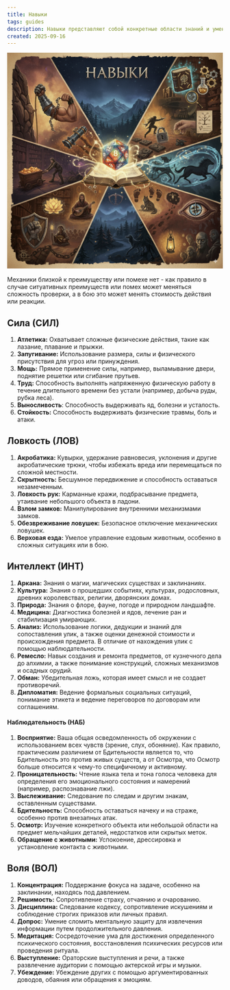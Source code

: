 ```yaml
---
title: Навыки
tags: guides
description: Навыки представляют собой конкретные области знаний и умений, которые персонаж может использовать для выполнения различных задач и преодоления препятствий в мире игры.
created: 2025-09-16
---
```


![Навыйки](../../../assets/images/skills.png)

Механики близкой к преимуществу или помехе нет - как правило в случае ситуативных преимуществ или помех может меняться сложность проверки, а в бою это может менять стоимость действия или реакции.

## **Сила (СИЛ)**

1. **Атлетика:** Охватывает сложные физические действия, такие как лазание, плавание и прыжки.
2. **Запугивание:** Использование размера, силы и физического присутствия для угроз или принуждения.
3. **Мощь:** Прямое применение силы, например, выламывание двери, поднятие решетки или сгибание прутьев.
4. **Труд:** Способность выполнять напряженную физическую работу в течение длительного времени без устали (например, добыча руды, рубка леса).
5. **Выносливость**: Способность выдерживать яд, болезни и усталость.
6. **Стойкость:** Способность выдерживать физические травмы, боль и атаки.

## **Ловкость (ЛОВ)**

1. **Акробатика:** Кувырки, удержание равновесия, уклонения и другие акробатические трюки, чтобы избежать вреда или перемещаться по сложной местности.
2. **Скрытность:** Бесшумное передвижение и способность оставаться незамеченным.
3. **Ловкость рук:** Карманные кражи, подбрасывание предмета, утаивание небольшого объекта в ладони.
4. **Взлом замков:** Манипулирование внутренними механизмами замков.
5. **Обезвреживание ловушек:** Безопасное отключение механических ловушек.
6. **Верховая езда:** Умелое управление ездовым животным, особенно в сложных ситуациях или в бою.

## **Интеллект (ИНТ)**

1. **Аркана:** Знания о магии, магических существах и заклинаниях.
2. **Культура:** Знания о прошедших событиях, культурах, родословных, древних королевствах, религии, дворянских домах.
3. **Природа:** Знания о флоре, фауне, погоде и природном ландшафте.
4. **Медицина:** Диагностика болезней и ядов, лечение ран и стабилизация умирающих.
5. **Анализ:** Использование логики, дедукции и знаний для сопоставления улик, а также оценки денежной стоимости и происхождения предмета. В отличие от нахождения улик с помощью наблюдательности.
6. **Ремесло:** Навык создания и ремонта предметов, от кузнечного дела до алхимии, а также понимание конструкций, сложных механизмов и осадных орудий.
7. **Обман:** Убедительная ложь, которая имеет смысл и не создает противоречий.
8. **Дипломатия:** Ведение формальных социальных ситуаций, понимание этикета и ведение переговоров по договорам или соглашениям.

#### **Наблюдательность (НАБ)**

1. **Восприятие:** Ваша общая осведомленность об окружении с использованием всех чувств (зрение, слух, обоняние). Как правило, практическим различием от Бдительности является то, что Бдительность это против живых существ, а от Осмотра, что Осмотр больше относится к чему-то специфичному и активному.
2. **Проницательность:** Чтение языка тела и тона голоса человека для определения его эмоционального состояния и намерений (например, распознавание лжи).
3. **Выслеживание:** Следование по следам и другим знакам, оставленным существами.
4. **Бдительность:** Способность оставаться начеку и на страже, особенно против внезапных атак.
5. **Осмотр:** Изучение конкретного объекта или небольшой области на предмет мельчайших деталей, недостатков или скрытых меток.
6. **Обращение с животными:** Успокоение, дрессировка и установление контакта с животными.

## **Воля (ВОЛ)**

1. **Концентрация:** Поддержание фокуса на задаче, особенно на заклинании, находясь под давлением.
2. **Решимость:** Сопротивление страху, отчаянию и очарованию.
3. **Дисциплина:** Следование кодексу, сопротивление искушениям и соблюдение строгих приказов или личных правил.
4. **Допрос:** Умение сломить ментальную защиту для извлечения информации путем продолжительного давления.
5. **Медитация:** Сосредоточение ума для достижения определенного психического состояния, восстановления психических ресурсов или проведения ритуала.
6. **Выступление:** Ораторские выступления и речи, а также развлечение аудитории с помощью актерской игры и музыки.
7. **Убеждение:** Убеждение других с помощью аргументированных доводов, обаяния или обращения к эмоциям.
